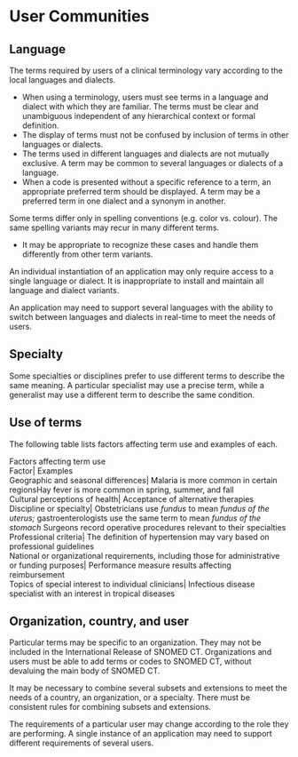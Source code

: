 # User Communities

## Language

The terms required by users of a clinical terminology vary according to the local languages and dialects.

  * When using a terminology, users must see terms in a language and dialect with which they are familiar. The terms must be clear and unambiguous independent of any hierarchical context or formal definition.
  * The display of terms must not be confused by inclusion of terms in other languages or dialects. 
  * The terms used in different languages and dialects are not mutually exclusive. A term may be common to several languages or dialects of a language.
  * When a code is presented without a specific reference to a term, an appropriate preferred term should be displayed. A term may be a preferred term in one dialect and a synonym in another.

Some terms differ only in spelling conventions (e.g. color vs. colour). The same spelling variants may recur in many different terms.

  * It may be appropriate to recognize these cases and handle them differently from other term variants.

An individual instantiation of an application may only require access to a single language or dialect. It is inappropriate to install and maintain all language and dialect variants.

An application may need to support several languages with the ability to switch between languages and dialects in real-time to meet the needs of users.

## Specialty

Some specialties or disciplines prefer to use different terms to describe the same meaning. A particular specialist may use a precise term, while a generalist may use a different term to describe the same condition.

## Use of terms

The following table lists factors affecting term use and examples of each. 

Factors affecting term use  
Factor| Examples  
Geographic and seasonal differences| Malaria is more common in certain regionsHay fever is more common in spring, summer, and fall  
Cultural perceptions of health| Acceptance of alternative therapies  
Discipline or specialty| Obstetricians use  _fundus_ to mean  _fundus of the uterus;_ gastroenterologists use the same term to mean  _fundus of the stomach_ Surgeons record operative procedures relevant to their specialties  
Professional criteria| The definition of hypertension may vary based on professional guidelines  
National or organizational requirements, including those for administrative or funding purposes| Performance measure results affecting reimbursement  
Topics of special interest to individual clinicians| Infectious disease specialist with an interest in tropical diseases  
  
## Organization, country, and user

Particular terms may be specific to an organization. They may not be included in the International Release of SNOMED CT. Organizations and users must be able to add terms or codes to SNOMED CT, without devaluing the main body of SNOMED CT.

It may be necessary to combine several subsets and extensions to meet the needs of a country, an organization, or a specialty. There must be consistent rules for combining subsets and extensions. 

The requirements of a particular user may change according to the role they are performing. A single instance of an application may need to support different requirements of several users.
